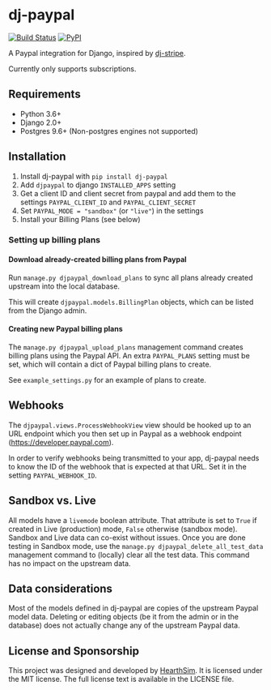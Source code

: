 # dj-paypal

[![Build Status](https://api.travis-ci.org/HearthSim/dj-paypal.svg?branch=master)](https://travis-ci.org/HearthSim/dj-paypal)
[![PyPI](https://img.shields.io/pypi/v/dj-paypal.svg)](https://pypi.org/project/dj-paypal/)


A Paypal integration for Django, inspired by [dj-stripe](https://github.com/dj-stripe/dj-stripe).

Currently only supports subscriptions.


## Requirements

- Python 3.6+
- Django 2.0+
- Postgres 9.6+ (Non-postgres engines not supported)


## Installation

1. Install dj-paypal with `pip install dj-paypal`
2. Add `djpaypal` to django `INSTALLED_APPS` setting
3. Get a client ID and client secret from paypal and add them to the settings
   `PAYPAL_CLIENT_ID` and `PAYPAL_CLIENT_SECRET`
4. Set `PAYPAL_MODE = "sandbox"` (or `"live"`) in the settings
5. Install your Billing Plans (see below)


### Setting up billing plans

#### Download already-created billing plans from Paypal

Run `manage.py djpaypal_download_plans` to sync all plans already created upstream
into the local database.

This will create `djpaypal.models.BillingPlan` objects, which can be listed from
the Django admin.


#### Creating new Paypal billing plans

The `manage.py djpaypal_upload_plans` management command creates billing plans using
the Paypal API. An extra `PAYPAL_PLANS` setting must be set, which will contain a dict
of Paypal billing plans to create.

See `example_settings.py` for an example of plans to create.


## Webhooks

The `djpaypal.views.ProcessWebhookView` view should be hooked up to an URL endpoint
which you then set up in Paypal as a webhook endpoint (https://developer.paypal.com).

In order to verify webhooks being transmitted to your app, dj-paypal needs to know the
ID of the webhook that is expected at that URL. Set it in the setting `PAYPAL_WEBHOOK_ID`.


## Sandbox vs. Live

All models have a `livemode` boolean attribute. That attribute is set to `True` if created
in Live (production) mode, `False` otherwise (sandbox mode).
Sandbox and Live data can co-exist without issues. Once you are done testing in Sandbox
mode, use the `manage.py djpaypal_delete_all_test_data` management command to (locally)
clear all the test data. This command has no impact on the upstream data.


## Data considerations

Most of the models defined in dj-paypal are copies of the upstream Paypal model data.
Deleting or editing objects (be it from the admin or in the database) does not actually
change any of the upstream Paypal data.


## License and Sponsorship

This project was designed and developed by [HearthSim](https://hearthsim.net). It is
licensed under the MIT license. The full license text is available in the LICENSE file.

